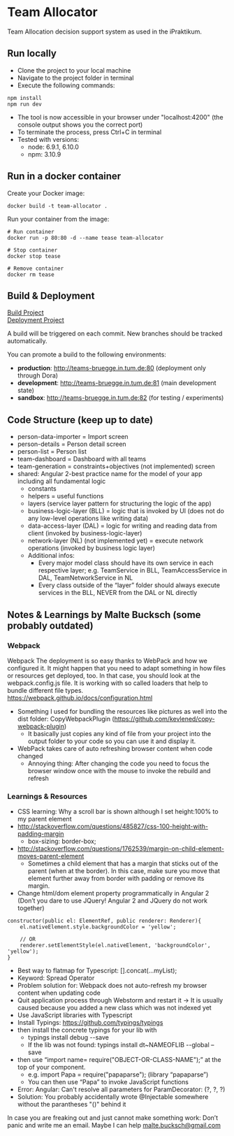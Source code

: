 # Team Allocator
Team Allocation decision support system as used in the iPraktikum.

## Run locally
* Clone the project to your local machine
* Navigate to the project folder in terminal
* Execute the following commands:

```
npm install
npm run dev
```

* The tool is now accessible in your browser under "localhost:4200" (the console output shows you the correct port)
* To terminate the process, press Ctrl+C in terminal
* Tested with versions:
	* node: 6.9.1, 6.10.0
	* npm: 3.10.9

## Run in a docker container

Create your Docker image:

```
docker build -t team-allocator .
```

Run your container from the image:

```
# Run container
docker run -p 80:80 -d --name tease team-allocator
  
# Stop container
docker stop tease
  
# Remove container
docker rm tease
```

## Build & Deployment

[Build Project](https://bamboobruegge.in.tum.de/browse/ITEAM-ITEAM)  
[Deployment Project](https://bamboobruegge.in.tum.de/deploy/viewDeploymentProjectEnvironments.action?id=147652609)

A build will be triggered on each commit. New branches should be tracked automatically.

You can promote a build to the following environments:

* **production**: http://teams-bruegge.in.tum.de:80 (deployment only through Dora)
* **development**: http://teams-bruegge.in.tum.de:81 (main development state)
* **sandbox**: http://teams-bruegge.in.tum.de:82 (for testing / experiments)

## Code Structure (keep up to date)
* person-data-importer = Import screen* person-details = Person detail screen* person-list = Person list* team-dashboard = Dashboard with all teams* team-generation = constraints+objectives (not implemented) screen* shared: Angular 2-best practice name for the model of your app including all fundamental logic
	* constants	* helpers = useful functions	* layers (service layer pattern for structuring the logic of the app)	* business-logic-layer (BLL) = logic that is invoked by UI (does not do any low-level operations like writing data)	* data-access-layer (DAL) = logic for writing and reading data from client (invoked by business-logic-layer)	* network-layer (NL) (not implemented yet) = execute network operations (invoked by business logic layer)	* Additional infos:		* Every major model class should have its own service in eachrespective layer; e.g. TeamService in BLL, TeamAccessService in DAL,TeamNetworkService in NL		* Every class outside of the “layer” folder should alwaysexecute services in the BLL, NEVER from the DAL or NL directly


## Notes & Learnings by Malte Bucksch (some probably outdated)
### Webpack
WebpackThe deployment is so easy thanks to WebPack and how we configured it. It might happen that you need to adapt something in how files or resources get deployed, too. In that case, you should look at the webpack.config.js file. It is working with so called loaders that help to bundle different file types.https://webpack.github.io/docs/configuration.html* Something I used for bundling the resources like pictures as well into the dist folder: CopyWebpackPlugin (https://github.com/kevlened/copy-webpack-plugin)	* It basically just copies any kind of file from your project into the output folder to your code so you can use it and display it.* WebPack takes care of auto refreshing browser content when code changed	* Annoying thing: After changing the code you need to focus the browser window oncewith the mouse to invoke the rebuild and refresh

### Learnings & Resources
* CSS learning: Why a scroll bar is shown although I set height:100% to my parent element* http://stackoverflow.com/questions/485827/css-100-height-with-padding-margin	* box-sizing: border-box;* http://stackoverflow.com/questions/1762539/margin-on-child-element-moves-parent-element	* Sometimes a child element that has a margin that sticks out of the parent (when at the border). In this case, make sure you move that element further away from border with padding or remove its margin.* Change html/dom element property programmatically in Angular 2 (Don’t you dare to use JQuery! Angular 2 and JQuery do not work together)

```
constructor(public el: ElementRef, public renderer: Renderer){	el.nativeElement.style.backgroundColor = 'yellow';	// OR	renderer.setElementStyle(el.nativeElement, 'backgroundColor', 'yellow'); }
```
* Best way to flatmap for Typescript: [].concat(...myList);* Keyword: Spread Operator* Problem solution for: Webpack does not auto-refresh my browser content when updating code* Quit application process through Webstorm and restart it -> It is usually caused because you added a new class which was not indexed yet* Use JavaScript libraries with Typescript* Install Typings: https://github.com/typings/typings* then install the concrete typings for your lib with	* typings install debug --save	* If the lib was not found: typings install dt~NAMEOFLIB --global –save * then use “import name= require("OBJECT-OR-CLASS-NAME");” at the top of your component.	* e.g. import Papa = require("papaparse"); (library “papaparse”)	* You can then use “Papa” to invoke JavaScript functions* Error: Angular: Can't resolve all parameters for ParamDecorator: (?, ?, ?)* Solution: You probably accidentally wrote @Injectable somewhere without the parantheses "()" behind itIn case you are freaking out and just cannot make something work: Don’t panic and write me an email. Maybe I can help malte.bucksch@gmail.com
